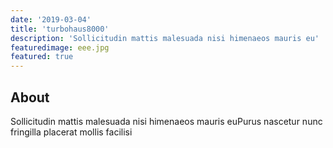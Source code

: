 ```yaml
---
date: '2019-03-04'
title: 'turbohaus8000'
description: 'Sollicitudin mattis malesuada nisi himenaeos mauris eu'
featuredimage: eee.jpg
featured: true
---
```


## About

Sollicitudin mattis malesuada nisi himenaeos mauris euPurus nascetur nunc fringilla placerat mollis facilisi
